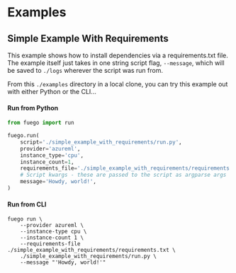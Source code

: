 # Examples

## Simple Example With Requirements

This example shows how to install dependencies via a requirements.txt file. The example itself just takes in one string script flag, `--message`, which will be saved to `./logs` wherever the script was run from.

From this `./examples` directory in a local clone, you can try this example out with either Python or the CLI...

#### Run from Python

```python
from fuego import run

fuego.run(
    script='./simple_example_with_requirements/run.py',
    provider='azureml',
    instance_type='cpu',
    instance_count=1,
    requirements_file='./simple_example_with_requirements/requirements.txt',
    # Script kwargs - these are passed to the script as argparse args
    message='Howdy, world!',
)
```

#### Run from CLI

```
fuego run \
    --provider azureml \
    --instance-type cpu \
    --instance-count 1 \
    --requirements-file ./simple_example_with_requirements/requirements.txt \
    ./simple_example_with_requirements/run.py \
    --message "'Howdy, world!'"
```